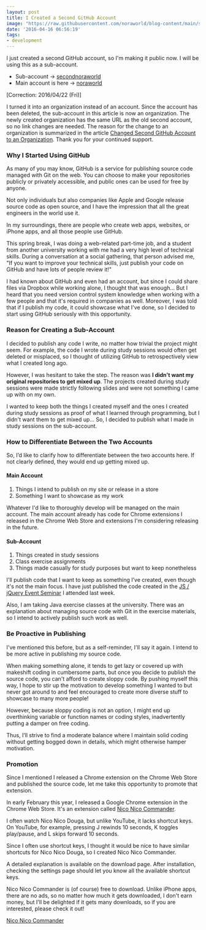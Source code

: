 ```yaml
---
layout: post
title: I Created a Second GitHub Account
image: "https://raw.githubusercontent.com/noraworld/blog-content/main/second-github-account/octocat.jpg"
date: '2016-04-16 06:56:19'
tags:
- development
---
```


I just created a second GitHub account, so I'm making it public now. I will be using this as a sub-account.

* Sub-account → <a href="https://github.com/secondnoraworld" target="_blank">secondnoraworld</a>
* Main account is here → <a href="https://github.com/noraworld" target="_blank">noraworld</a>

[Correction: 2016/04/22 (Fri)]

I turned it into an organization instead of an account. Since the account has been deleted, the sub-account in this article is now an organization. The newly created organization has the same URL as the old second account, so no link changes are needed. The reason for the change to an organization is summarized in the article [Changed Second GitHub Account to an Organization](http://blog.noraworld.jp/github-account-to-organization/). Thank you for your continued support.

### Why I Started Using GitHub
As many of you may know, GitHub is a service for publishing source code managed with Git on the web. You can choose to make your repositories publicly or privately accessible, and public ones can be used for free by anyone.

Not only individuals but also companies like Apple and Google release source code as open source, and I have the impression that all the great engineers in the world use it.

In my surroundings, there are people who create web apps, websites, or iPhone apps, and all those people use GitHub.

This spring break, I was doing a web-related part-time job, and a student from another university working with me had a very high level of technical skills. During a conversation at a social gathering, that person advised me, "If you want to improve your technical skills, just publish your code on GitHub and have lots of people review it!"

I had known about GitHub and even had an account, but since I could share files via Dropbox while working alone, I thought that was enough... But I heard that you need version control system knowledge when working with a few people and that it's required in companies as well. Moreover, I was told that if I publish my code, it could showcase what I've done, so I decided to start using GitHub seriously with this opportunity.

### Reason for Creating a Sub-Account
I decided to publish any code I write, no matter how trivial the project might seem. For example, the code I wrote during study sessions would often get deleted or misplaced, so I thought of utilizing GitHub to retrospectively view what I created long ago.

However, I was hesitant to take the step. The reason was **I didn't want my original repositories to get mixed up**. The projects created during study sessions were made strictly following slides and were not something I came up with on my own.

I wanted to keep both the things I created myself and the ones I created during study sessions as proof of what I learned through programming, but I didn't want them to get mixed up... So, I decided to publish what I made in study sessions on the sub-account.

### How to Differentiate Between the Two Accounts
So, I’d like to clarify how to differentiate between the two accounts here. If not clearly defined, they would end up getting mixed up.

#### Main Account

1. Things I intend to publish on my site or release in a store
2. Something I want to showcase as my work

Whatever I'd like to thoroughly develop will be managed on the main account. The main account already has code for Chrome extensions I released in the Chrome Web Store and extensions I'm considering releasing in the future.

#### Sub-Account

1. Things created in study sessions
2. Class exercise assignments
3. Things made casually for study purposes but want to keep nonetheless

I'll publish code that I want to keep as something I’ve created, even though it's not the main focus. I have just published the code created in the [JS / jQuery Event Seminar](http://blog.noraworld.jp/js-jquery-seminar-at-kyoto) I attended last week.

Also, I am taking Java exercise classes at the university. There was an explanation about managing source code with Git in the exercise materials, so I intend to actively publish such work as well.

### Be Proactive in Publishing
I've mentioned this before, but as a self-reminder, I'll say it again. I intend to be more active in publishing my source code.

When making something alone, it tends to get lazy or covered up with makeshift coding in cumbersome parts, but once you decide to publish the source code, you can't afford to create sloppy code. By pushing myself this way, I hope to stir up the motivation to develop something I wanted to but never got around to and feel encouraged to create more diverse stuff to showcase to many more people!

However, because sloppy coding is not an option, I might end up overthinking variable or function names or coding styles, inadvertently putting a damper on free coding.

Thus, I’ll strive to find a moderate balance where I maintain solid coding without getting bogged down in details, which might otherwise hamper motivation.

### Promotion
Since I mentioned I released a Chrome extension on the Chrome Web Store and published the source code, let me take this opportunity to promote that extension.

In early February this year, I released a Google Chrome extension in the Chrome Web Store. It's an extension called <a href="https://chrome.google.com/webstore/detail/%E3%83%8B%E3%82%B3%E3%83%8B%E3%82%B3%E3%83%9E%E3%83%B3%E3%83%80%E3%83%BC/baiinihbicmkmkhblpboabkckgheaahm?utm_source=chrome-ntp-icon" target="_blank">Nico Nico Commander</a>.

I often watch Nico Nico Douga, but unlike YouTube, it lacks shortcut keys. On YouTube, for example, pressing J rewinds 10 seconds, K toggles play/pause, and L skips forward 10 seconds.

Since I often use shortcut keys, I thought it would be nice to have similar shortcuts for Nico Nico Douga, so I created Nico Nico Commander.

A detailed explanation is available on the download page. After installation, checking the settings page should let you know all the available shortcut keys.

Nico Nico Commander is (of course) free to download. Unlike iPhone apps, there are no ads, so no matter how much it gets downloaded, I don't earn money, but I'll be delighted if it gets many downloads, so if you are interested, please check it out!

<a href="https://chrome.google.com/webstore/detail/%E3%83%8B%E3%82%B3%E3%83%8B%E3%82%B3%E3%83%9E%E3%83%B3%E3%83%80%E3%83%BC/baiinihbicmkmkhblpboabkckgheaahm?utm_source=chrome-ntp-icon" target="_blank">Nico Nico Commander</a>
